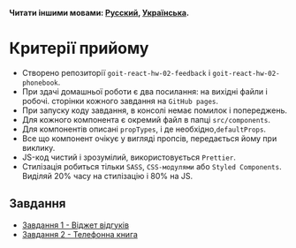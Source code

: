 **Читати іншими мовами: [Русский](README.ru.md), [Українська](README.md).**

# Критерії прийому

- Створено репозиторії `goit-react-hw-02-feedback` і
  `goit-react-hw-02-phonebook`.
- При здачі домашньої роботи є два посилання: на вихідні файли і робочі.
  сторінки кожного завдання на `GitHub pages`.
- При запуску коду завдання, в консолі немає помилок і попереджень.
- Для кожного компонента є окремий файл в папці `src/components`.
- Для компонентів описані `propTypes`, і де необхідно,`defaultProps`.
- Все що компонент очікує у вигляді пропсів, передається йому при виклику.
- JS-код чистий і зрозумілий, використовується `Prettier`.
- Стилізація робиться тільки `SASS`, `CSS-модулями` або `Styled Components`.
  Виділяй 20% часу на стилізацію і 80% на JS.

## Завдання

- [Завдання 1 - Віджет відгуків](./tasks/feedback/README.md)
- [Завдання 2 - Телефонна книга](./tasks/phonebook/README.md)
